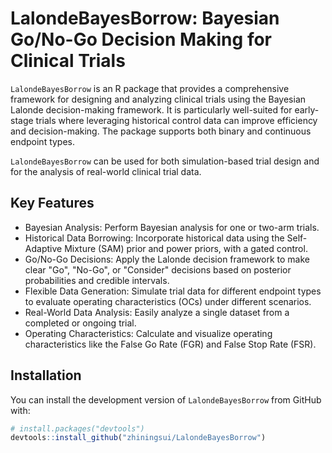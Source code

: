 # LalondeBayesBorrow: Bayesian Go/No-Go Decision Making for Clinical Trials
`LalondeBayesBorrow` is an R package that provides a comprehensive framework for designing and analyzing clinical trials using the Bayesian Lalonde decision-making framework. It is particularly well-suited for early-stage trials where leveraging historical control data can improve efficiency and decision-making. The package supports both binary and continuous endpoint types.

`LalondeBayesBorrow` can be used for both simulation-based trial design and for the analysis of real-world clinical trial data.

## Key Features
- Bayesian Analysis: Perform Bayesian analysis for one or two-arm trials.
- Historical Data Borrowing: Incorporate historical data using the Self-Adaptive Mixture (SAM) prior and power priors, with a gated control.
- Go/No-Go Decisions: Apply the Lalonde decision framework to make clear "Go", "No-Go", or "Consider" decisions based on posterior probabilities and credible intervals.
- Flexible Data Generation: Simulate trial data for different endpoint types to evaluate operating characteristics (OCs) under different scenarios.
- Real-World Data Analysis: Easily analyze a single dataset from a completed or ongoing trial.
- Operating Characteristics: Calculate and visualize operating characteristics like the False Go Rate (FGR) and False Stop Rate (FSR).

## Installation  
You can install the development version of `LalondeBayesBorrow` from GitHub with:
```R
# install.packages("devtools")
devtools::install_github("zhiningsui/LalondeBayesBorrow")
```

